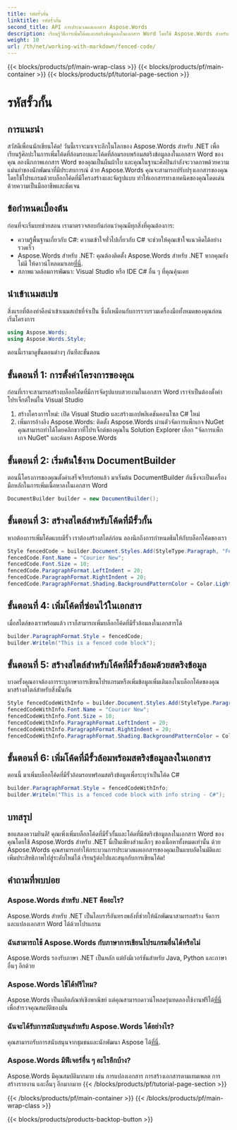 ```yaml
---
title: รหัสรั้วกั้น
linktitle: รหัสรั้วกั้น
second_title: API การประมวลผลเอกสาร Aspose.Words
description: เรียนรู้วิธีการเพิ่มโค้ดและสตริงข้อมูลลงในเอกสาร Word โดยใช้ Aspose.Words สำหรับ .NET พร้อมคำแนะนำทีละขั้นตอน พัฒนาทักษะการจัดรูปแบบเอกสารของคุณ
weight: 10
url: /th/net/working-with-markdown/fenced-code/
---
```


{{< blocks/products/pf/main-wrap-class >}}
{{< blocks/products/pf/main-container >}}
{{< blocks/products/pf/tutorial-page-section >}}

# รหัสรั้วกั้น

## การแนะนำ

สวัสดีเพื่อนนักเขียนโค้ด! วันนี้เราจะมาเจาะลึกในโลกของ Aspose.Words สำหรับ .NET เพื่อเรียนรู้ศิลปะในการเพิ่มโค้ดที่ล้อมรอบและโค้ดที่ล้อมรอบพร้อมสตริงข้อมูลลงในเอกสาร Word ของคุณ ลองนึกภาพเอกสาร Word ของคุณเป็นผืนผ้าใบ และคุณในฐานะศิลปินกำลังจะวาดภาพด้วยความแม่นยำของนักพัฒนาที่มีประสบการณ์ ด้วย Aspose.Words คุณจะสามารถปรับปรุงเอกสารของคุณโดยใช้โปรแกรมด้วยบล็อกโค้ดที่มีโครงสร้างและจัดรูปแบบ ทำให้เอกสารทางเทคนิคของคุณโดดเด่นด้วยความเป็นมืออาชีพและชัดเจน

## ข้อกำหนดเบื้องต้น

ก่อนที่จะเริ่มบทช่วยสอน เรามาตรวจสอบกันก่อนว่าคุณมีทุกสิ่งที่คุณต้องการ:

- ความรู้พื้นฐานเกี่ยวกับ C#: ความเข้าใจทั่วไปเกี่ยวกับ C# จะช่วยให้คุณเข้าใจแนวคิดได้อย่างรวดเร็ว
-  Aspose.Words สำหรับ .NET: คุณต้องติดตั้ง Aspose.Words สำหรับ .NET หากคุณยังไม่มี ให้ดาวน์โหลดมาเลย[ที่นี่](https://releases.aspose.com/words/net/).
- สภาพแวดล้อมการพัฒนา: Visual Studio หรือ IDE C# อื่น ๆ ที่คุณคุ้นเคย

## นำเข้าเนมสเปซ

สิ่งแรกที่ต้องทำคือนำเข้าเนมสเปซที่จำเป็น ซึ่งก็เหมือนกับการรวบรวมเครื่องมือทั้งหมดของคุณก่อนเริ่มโครงการ

```csharp
using Aspose.Words;
using Aspose.Words.Style;
```

ตอนนี้เรามาดูขั้นตอนต่างๆ กันทีละขั้นตอน

## ขั้นตอนที่ 1: การตั้งค่าโครงการของคุณ

ก่อนที่เราจะสามารถสร้างบล็อกโค้ดที่มีการจัดรูปแบบสวยงามในเอกสาร Word เราจำเป็นต้องตั้งค่าโปรเจ็กต์ใหม่ใน Visual Studio

1. สร้างโครงการใหม่: เปิด Visual Studio และสร้างแอปพลิเคชันคอนโซล C# ใหม่
2. เพิ่มการอ้างอิง Aspose.Words: ติดตั้ง Aspose.Words ผ่านตัวจัดการแพ็กเกจ NuGet คุณสามารถทำได้โดยคลิกขวาที่โปรเจ็กต์ของคุณใน Solution Explorer เลือก "จัดการแพ็กเกจ NuGet" และค้นหา Aspose.Words

## ขั้นตอนที่ 2: เริ่มต้นใช้งาน DocumentBuilder

ตอนนี้โครงการของคุณตั้งค่าเสร็จเรียบร้อยแล้ว มาเริ่มต้น DocumentBuilder กันซึ่งจะเป็นเครื่องมือหลักในการเพิ่มเนื้อหาลงในเอกสาร Word

```csharp
DocumentBuilder builder = new DocumentBuilder();
```

## ขั้นตอนที่ 3: สร้างสไตล์สำหรับโค้ดที่มีรั้วกั้น

หากต้องการเพิ่มโค้ดแบบมีรั้ว เราต้องสร้างสไตล์ก่อน ลองนึกถึงการกำหนดธีมให้กับบล็อกโค้ดของเรา

```csharp
Style fencedCode = builder.Document.Styles.Add(StyleType.Paragraph, "FencedCode");
fencedCode.Font.Name = "Courier New";
fencedCode.Font.Size = 10;
fencedCode.ParagraphFormat.LeftIndent = 20;
fencedCode.ParagraphFormat.RightIndent = 20;
fencedCode.ParagraphFormat.Shading.BackgroundPatternColor = Color.LightGray;
```

## ขั้นตอนที่ 4: เพิ่มโค้ดที่ซ่อนไว้ในเอกสาร

เมื่อสไตล์ของเราพร้อมแล้ว เราก็สามารถเพิ่มบล็อกโค้ดที่มีรั้วล้อมลงในเอกสารได้

```csharp
builder.ParagraphFormat.Style = fencedCode;
builder.Writeln("This is a fenced code block");
```

## ขั้นตอนที่ 5: สร้างสไตล์สำหรับโค้ดที่มีรั้วล้อมด้วยสตริงข้อมูล

บางครั้งคุณอาจต้องการระบุภาษาการเขียนโปรแกรมหรือเพิ่มข้อมูลเพิ่มเติมลงในบล็อกโค้ดของคุณ มาสร้างสไตล์สำหรับสิ่งนั้นกัน

```csharp
Style fencedCodeWithInfo = builder.Document.Styles.Add(StyleType.Paragraph, "FencedCode.C#");
fencedCodeWithInfo.Font.Name = "Courier New";
fencedCodeWithInfo.Font.Size = 10;
fencedCodeWithInfo.ParagraphFormat.LeftIndent = 20;
fencedCodeWithInfo.ParagraphFormat.RightIndent = 20;
fencedCodeWithInfo.ParagraphFormat.Shading.BackgroundPatternColor = Color.LightGray;
```

## ขั้นตอนที่ 6: เพิ่มโค้ดที่มีรั้วล้อมพร้อมสตริงข้อมูลลงในเอกสาร

ตอนนี้ มาเพิ่มบล็อกโค้ดที่มีรั้วล้อมรอบพร้อมสตริงข้อมูลเพื่อระบุว่าเป็นโค้ด C#

```csharp
builder.ParagraphFormat.Style = fencedCodeWithInfo;
builder.Writeln("This is a fenced code block with info string - C#");
```

## บทสรุป

ขอแสดงความยินดี! คุณเพิ่งเพิ่มบล็อกโค้ดที่มีรั้วกั้นและโค้ดที่มีสตริงข้อมูลลงในเอกสาร Word ของคุณโดยใช้ Aspose.Words สำหรับ .NET นี่เป็นเพียงส่วนเล็กๆ ของเนื้อหาทั้งหมดเท่านั้น ด้วย Aspose.Words คุณสามารถทำให้กระบวนการประมวลผลเอกสารของคุณเป็นแบบอัตโนมัติและเพิ่มประสิทธิภาพไปสู่ระดับใหม่ได้ เรียนรู้ต่อไปและสนุกกับการเขียนโค้ด!

## คำถามที่พบบ่อย

### Aspose.Words สำหรับ .NET คืออะไร?
Aspose.Words สำหรับ .NET เป็นไลบรารีอันทรงพลังที่ช่วยให้นักพัฒนาสามารถสร้าง จัดการ และแปลงเอกสาร Word ได้ด้วยโปรแกรม

### ฉันสามารถใช้ Aspose.Words กับภาษาการเขียนโปรแกรมอื่นได้หรือไม่
Aspose.Words รองรับภาษา .NET เป็นหลัก แต่ยังมีเวอร์ชันสำหรับ Java, Python และภาษาอื่นๆ อีกด้วย

### Aspose.Words ใช้ได้ฟรีไหม?
 Aspose.Words เป็นผลิตภัณฑ์เชิงพาณิชย์ แต่คุณสามารถดาวน์โหลดรุ่นทดลองใช้งานฟรีได้[ที่นี่](https://releases.aspose.com/)เพื่อสำรวจคุณสมบัติของมัน

### ฉันจะได้รับการสนับสนุนสำหรับ Aspose.Words ได้อย่างไร?
 คุณสามารถรับการสนับสนุนจากชุมชนและนักพัฒนา Aspose ได้[ที่นี่](https://forum.aspose.com/c/words/8).

### Aspose.Words มีฟีเจอร์อื่น ๆ อะไรอีกบ้าง?
Aspose.Words มีคุณสมบัติมากมาย เช่น การแปลงเอกสาร การสร้างเอกสารตามเทมเพลต การสร้างรายงาน และอื่นๆ อีกมากมาย
{{< /blocks/products/pf/tutorial-page-section >}}

{{< /blocks/products/pf/main-container >}}
{{< /blocks/products/pf/main-wrap-class >}}

{{< blocks/products/products-backtop-button >}}
